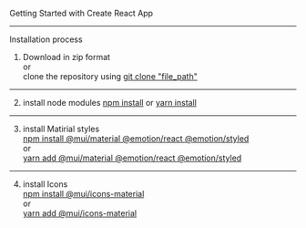 Getting Started with Create React App

--------------------------------------------

Installation process 

1. Download in zip format        
      or        
     clone the repository using
       [git clone "file_path"](https://docs.github.com/en/repositories/creating-and-managing-repositories/cloning-a-repository)
-----------------------------------
2. install node modules
      [npm install](https://docs.npmjs.com/cli/v6/commands/npm-install) or 
     [yarn install](https://classic.yarnpkg.com/lang/en/docs/cli/install/)
------------------------------------
3. install Matirial styles       
    [npm install @mui/material @emotion/react @emotion/styled](https://mui.com/material-ui/getting-started/installation/)     
    or     
   [yarn add @mui/material @emotion/react @emotion/styled](https://mui.com/material-ui/getting-started/installation/)
--------------------------------------
4. install Icons    
    [npm install @mui/icons-material](https://mui.com/material-ui/getting-started/installation/)          
    or     
   [yarn add  @mui/icons-material](https://mui.com/material-ui/getting-started/installation/)

   
